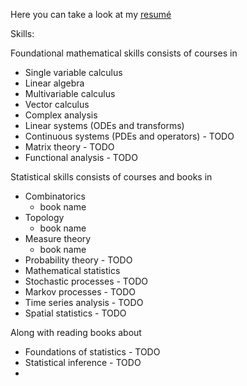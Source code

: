 Here you can take a look at my [resumé](https://albinfranzen.github.io/assets/img/AI_cv.pdf)

Skills:

Foundational mathematical skills consists of courses in
  - Single variable calculus
  - Linear algebra
  - Multivariable calculus
  - Vector calculus
  - Complex analysis
  - Linear systems (ODEs and transforms)
  - Continuous systems (PDEs and operators) - TODO
  - Matrix theory - TODO
  - Functional analysis - TODO

Statistical skills consists of courses and books in
  - Combinatorics
      * book name
  - Topology
      * book name
  - Measure theory
      * book name 
  - Probability theory - TODO
  - Mathematical statistics
  - Stochastic processes - TODO
  - Markov processes - TODO
  - Time series analysis - TODO
  - Spatial statistics - TODO

Along with reading books about
  - Foundations of statistics - TODO
  - Statistical inference - TODO
  - 

